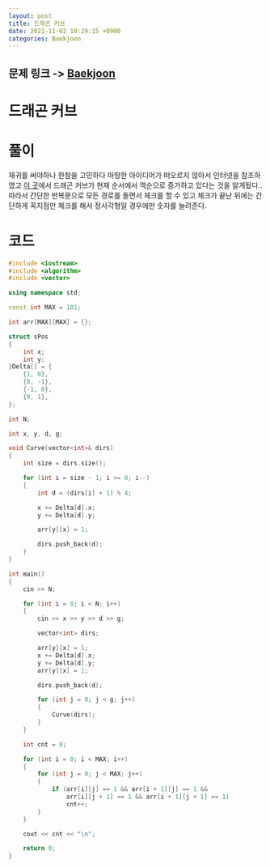 ```yaml
---
layout: post
title: 드래곤 커브
date: 2021-11-02 10:29:15 +0900
categories: Baekjoon
---
```


## 문제 링크 -> [Baekjoon](https://www.acmicpc.net/problem/15685)
# 드래곤 커브

# 풀이
재귀를 써야하나 한참을 고민하다 마땅한 아이디어가 떠오르지 않아서 인터넷을 참조하였고 [이 곳](https://yabmoons.tistory.com/60)에서 드래곤 커브가 현재 순서에서 역순으로 증가하고 있다는 것을 알게됬다.. 따라서 간단한 반복문으로 모든 경로를 돌면서 체크를 할 수 있고 체크가 끝난 뒤에는 간단하게 꼭지점만 체크를 해서 정사각형일 경우에만 숫자를 늘려준다. 

# 코드
```c++
#include <iostream>
#include <algorithm>
#include <vector>

using namespace std;

const int MAX = 101;

int arr[MAX][MAX] = {};

struct sPos
{
	int x;
	int y;
}Delta[] = {
	{1, 0},
	{0, -1},
	{-1, 0},
	{0, 1},
};

int N;

int x, y, d, g;

void Curve(vector<int>& dirs)
{
	int size = dirs.size();

	for (int i = size - 1; i >= 0; i--)
	{
		int d = (dirs[i] + 1) % 4;

		x += Delta[d].x;
		y += Delta[d].y;

		arr[y][x] = 1;

		dirs.push_back(d);
	}
}

int main()
{
	cin >> N;

	for (int i = 0; i < N; i++)
	{
		cin >> x >> y >> d >> g;

		vector<int> dirs;

		arr[y][x] = 1;
		x += Delta[d].x;
		y += Delta[d].y;
		arr[y][x] = 1;

		dirs.push_back(d);

		for (int j = 0; j < g; j++)
		{
			Curve(dirs);
		}
	}

	int cnt = 0;

	for (int i = 0; i < MAX; i++)
	{
		for (int j = 0; j < MAX; j++)
		{
			if (arr[i][j] == 1 && arr[i + 1][j] == 1 &&
				arr[i][j + 1] == 1 && arr[i + 1][j + 1] == 1)
				cnt++;
		}
	}

	cout << cnt << "\n";

	return 0;
}
```